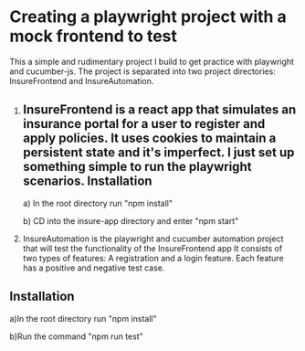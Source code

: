 # Creating a playwright project with a mock frontend to test
This a simple and rudimentary project I build to get practice with playwright and cucumber-js. The project is
separated into two project directories: InsureFrontend and InsureAutomation.

1) InsureFrontend is a react app that simulates an insurance portal for a user to register and apply policies. It uses cookies to maintain a persistent state and it's imperfect. I just set up something simple to run the playwright scenarios.
   Installation
   ------------
   a) In the root directory run "npm install"

   b) CD into the insure-app directory and enter "npm start"

2) InsureAutomation is the playwright and cucumber automation project that will test the functionality of the InsureFrontend app It consists of two types of features: A registration and a login feature. Each feature has a positive and negative test case. 

  Installation
  ------------
  a)In the root directory run "npm install"

  b)Run the command "npm run test"
